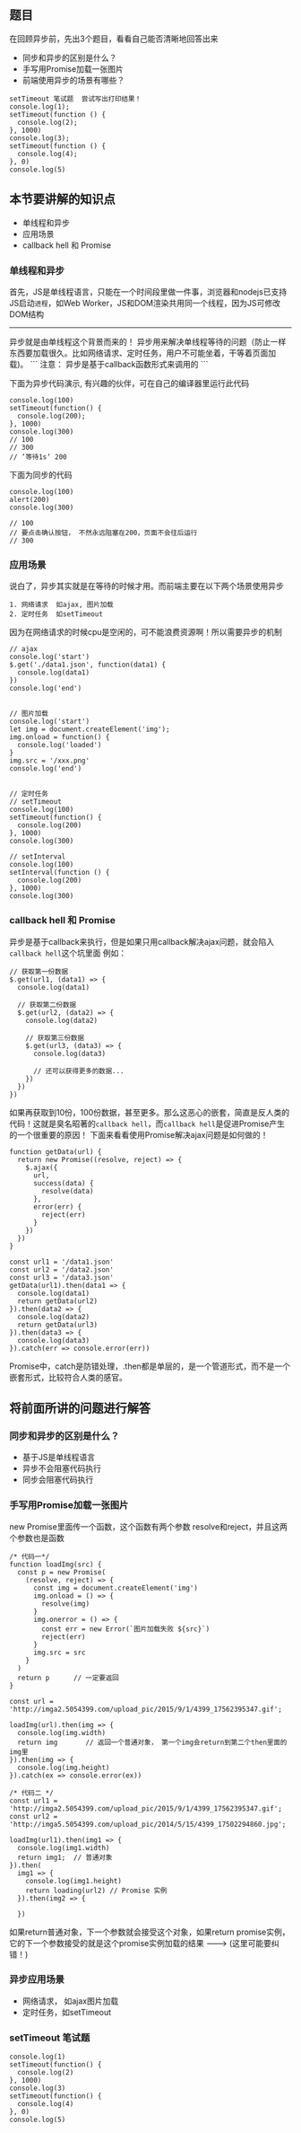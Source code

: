 ## 题目
在回顾异步前，先出3个题目，看看自己能否清晰地回答出来
 * 同步和异步的区别是什么？
 * 手写用Promise加载一张图片
 * 前端使用异步的场景有哪些？

```
setTimeout 笔试题  尝试写出打印结果！
console.log(1);
setTimeout(function () {
  console.log(2);
}, 1000)
console.log(3);
setTimeout(function () {
  console.log(4);
}, 0)
console.log(5)
```
## 本节要讲解的知识点
 * 单线程和异步
 * 应用场景
 * callback hell 和 Promise

### 单线程和异步
首先，JS是单线程语言，只能在一个时间段里做一件事，浏览器和nodejs已支持JS启动`进程`，如Web Worker，JS和DOM渲染共用同一个线程，因为JS可修改DOM结构
<hr />
异步就是由单线程这个背景而来的！ 异步用来解决单线程等待的问题（防止一样东西要加载很久。比如网络请求、定时任务，用户不可能坐着，干等着页面加载)。
```
注意： 异步是基于callback函数形式来调用的
```

下面为异步代码演示, 有兴趣的伙伴，可在自己的编译器里运行此代码
```
console.log(100)
setTimeout(function() {
  console.log(200);
}, 1000)
console.log(300)        
// 100
// 300
// ’等待1s‘ 200
```

下面为同步的代码
```
console.log(100)
alert(200)
console.log(300)

// 100
// 要点击确认按钮， 不然永远阻塞在200，页面不会往后运行
// 300
```

### 应用场景
说白了，异步其实就是在等待的时候才用。而前端主要在以下两个场景使用异步
```
1. 网络请求  如ajax, 图片加载
2. 定时任务  如setTimeout
```

因为在网络请求的时候cpu是空闲的，可不能浪费资源啊！所以需要异步的机制

```
// ajax
console.log('start')
$.get('./data1.json', function(data1) {
  console.log(data1)
})
console.log('end')


// 图片加载
console.log('start')
let img = document.createElement('img');
img.onload = function() {
  console.log('loaded')
}
img.src = '/xxx.png'
console.log('end')


// 定时任务
// setTimeout
console.log(100)
setTimeout(function() {
  console.log(200)
}, 1000)
console.log(300)

// setInterval
console.log(100)
setInterval(function () {
  console.log(200)
}, 1000)
console.log(300)

```

### callback hell 和 Promise
异步是基于callback来执行，但是如果只用callback解决ajax问题，就会陷入`callback hell`这个坑里面
例如：

```
// 获取第一份数据
$.get(url1, (data1) => {
  console.log(data1)
  
  // 获取第二份数据
  $.get(url2, (data2) => {
    console.log(data2)
    
    // 获取第三份数据
    $.get(url3, (data3) => {
      console.log(data3)
      
      // 还可以获得更多的数据...
    })
  })
})
```
如果再获取到10份，100份数据，甚至更多。那么这恶心的嵌套，简直是反人类的代码！这就是臭名昭著的`callback hell`，而`callback hell`是促进Promise产生的一个很重要的原因！ 下面来看看使用Promise解决ajax问题是如何做的！

```
function getData(url) {
  return new Promise((resolve, reject) => {
    $.ajax({
      url,
      success(data) {
        resolve(data)
      },
      error(err) {
        reject(err)
      }
    })
  })
}

const url1 = '/data1.json'
const url2 = '/data2.json'
const url3 = '/data3.json'
getData(url1).then(data1 => {
  console.log(data1)
  return getData(url2)
}).then(data2 => {
  console.log(data2)
  return getData(url3)
}).then(data3 => {
  console.log(data3)
}).catch(err => console.error(err))
```
Promise中，catch是防错处理，.then都是单层的，是一个管道形式，而不是一个嵌套形式，比较符合人类的感官。

## 将前面所讲的问题进行解答
### 同步和异步的区别是什么？
  * 基于JS是单线程语言
  * 异步不会阻塞代码执行
  * 同步会阻塞代码执行

### 手写用Promise加载一张图片
new Promise里面传一个函数，这个函数有两个参数 resolve和reject，并且这两个参数也是函数
```
/* 代码一*/
function loadImg(src) {
  const p = new Promise(
    (resolve, reject) => {
      const img = document.createElement('img')
      img.onload = () => {     
        resolve(img)
      }
      img.onerror = () => {
        const err = new Error(`图片加载失败 ${src}`)
        reject(err)
      }
      img.src = src
    }
  )
  return p      // 一定要返回
}

const url = 'http://imga2.5054399.com/upload_pic/2015/9/1/4399_17562395347.gif';

loadImg(url).then(img => {
  console.log(img.width)
  return img       // 返回一个普通对象， 第一个img会return到第二个then里面的img里
}).then(img => {
  console.log(img.height)
}).catch(ex => console.error(ex))
```
```
/* 代码二 */
const url1 = 'http://imga2.5054399.com/upload_pic/2015/9/1/4399_17562395347.gif';
const url2 = 'http://imga5.5054399.com/upload_pic/2014/5/15/4399_17502294860.jpg';

loadImg(url1).then(img1 => {
  console.log(img1.width)
  return img1;  // 普通对象
}).then(
  img1 => {
    console.log(img1.height)
    return loading(url2) // Promise 实例
  }).then(img2 => {
  
  })
```
如果return普通对象，下一个参数就会接受这个对象，如果return promise实例，它的下一个参数接受的就是这个promise实例加载的结果 ---> (这里可能要纠错！)

### 异步应用场景
 * 网络请求， 如ajax图片加载
 * 定时任务，如setTimeout

### setTimeout 笔试题
```
console.log(1)
setTimeout(function() {
  console.log(2)
}, 1000)
console.log(3)
setTimeout(function() {
  console.log(4)
}, 0)
console.log(5)
```


